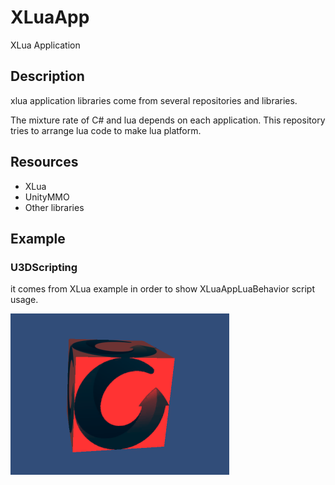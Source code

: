 # XLuaApp
XLua Application

## Description

xlua application libraries come from several repositories and libraries.

The mixture rate of C# and lua depends on each application. 
This repository tries to arrange lua code to make lua platform.



## Resources

- XLua
- UnityMMO
- Other libraries

## Example

### U3DScripting

it comes from XLua example in order to show XLuaAppLuaBehavior script usage.

![U3DExample](https://github.com/gadget114514/XLuaApp/blob/main/Doc/XLuaApp-U3DScripting.png?raw=true)


